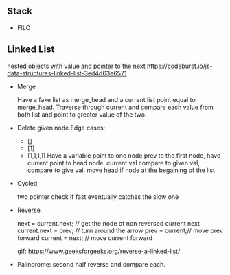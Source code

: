 ## Stack
- FILO

## Linked List
nested objects with value and pointer to the next
https://codeburst.io/js-data-structures-linked-list-3ed4d63e6571

- Merge 
  
  Have a fake list as merge_head and a current list point equal to merge_head. Traverse through
  current and compare each value from both list and point to greater value of the two. 

- Delete given node
  Edge cases: 
  - []
  - [1]
  - [1,1,1,1]
  Have a variable point to one node prev to the first node, have current point to head node. current val compare to given val, compare to give val. move head if node at the begaining of the list

- Cycled
  
  two pointer check if fast eventually catches the slow one

- Reverse
  
  next = current.next; // get the node of non reversed current next
  current.next = prev; // turn around the arrow
  prev = current;// move prev forward
  current = next; // move current forward

  gif: https://www.geeksforgeeks.org/reverse-a-linked-list/

- Palindrome:
  second half reverse and compare each.



  